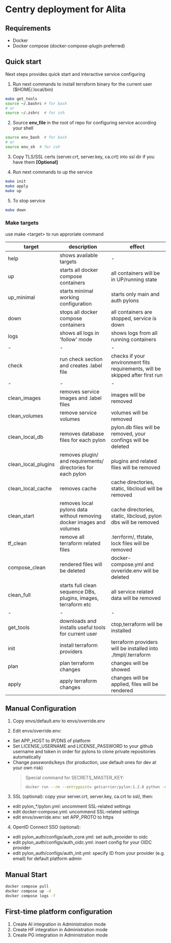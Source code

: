 # Centry deployment for Alita

## Requirements
- Docker
- Docker compose (docker-compose-plugin preferred)

## Quick start

Next steps provides quick start and interactive service configuring

1. Run next commands to install terraform binary for the current user ($HOME/.local/bin)
```sh
make get_tools
source ~/.bashrc # for bash
# or 
source ~/.zshrc  # for zsh
```

2. Source **env_file** in the root of repo for configuring service according your shell 
```sh
source env_bash  # for bash
# or
source env_sh  # for zsh

```

3. Copy TLS/SSL certs (server.crt, server.key, ca.crt) into ssl dir if you have them **[Optional]**

4. Run next commands to up the service
```sh
make init
make apply
make up
```

5. To stop service
```sh
make down
```

### Make targets
use make \<target\> to run approriate command

| target | description | effect |
|--------|-------------|---------|
| help |  shows available targets | -|
| up |  starts all docker compose containers | all containers will be in UP/running state |
| up_minimal | starts minimal working configuration | starts only main and auth pylons |
| down | stops all docker compose containers   | all containers are stopped, service is down |
| logs | shows all logs in 'follow' mode | shows logs from all running containers |
| -|- |-|
| check | run check section and creates .label file   | checks if your environment fits requirements, will be skipped after first run |
| -|- |-|
| clean_images | removes service images and .label files | images will be removed |
| clean_volumes | remove service volumes | volumes will be removed |
| clean_local_db | removes database files for each pylon |  pylon.db files will be removed, your confings will be deleted | 
| clean_local_plugins | removes plugin/ and  requirements/ directories for each pylon  | plugins and related files will be removed |
| clean_local_cache | removes cache  | cache directories, static, libcloud will be removed |
| clean_start | removes local pylons data without removing docker images and volumes | cache directories, static, libcloud, pylon dbs will be removed |
| tf_clean | remove all terraform related files | .terrform/, tfstate, lock files will be removed |
| compose_clean | rendered files will be deleted | docker-compose.yml and ovveride.env will be deleted  |
| clean_full | starts full clean sequence DBs, plugins, images, terraform etc | all service related data will be removed |
| -|- |-|
| get_tools | downloads and installs useful tools for current user | ctop,terraform will be installed |
| init | install terraform providers | terraform providers will be installed into ./tmpl/.terraform |
| plan | plan terraform changes | changes will be showed |
| apply | apply terraform changes | changes will be applied, files will be rendered |


## Manual Configuration
1. Copy envs/default.env to envs/override.env

2. Edit envs/override.env:
  - Set APP_HOST to IP/DNS of platform
  - Set LICENSE_USERNAME and LICENSE_PASSWORD to your github username and token in order for pylons to clone private repositories automatically
  - Change passwords/keys (for production, use default ones for dev at your own risk)
    > Special command for SECRETS_MASTER_KEY:
    > ```sh
    > docker run --rm --entrypoint= getcarrier/pylon:1.2.8 python -c 'from cryptography.fernet import Fernet; print(Fernet.generate_key().decode())'
    > ```

3. SSL (optional): copy your server.crt, server.key, ca.crt to ssl/, then:
  - edit pylon_*/pylon.yml: uncomment SSL-related settings
  - edit docker-compose.yml: uncommend SSL-related settings
  - edit envs/override.env: set APP_PROTO to https

4. OpenID Connect SSO (optional):
  - edit pylon_auth/configs/auth_core.yml: set auth_provider to oidc
  - edit pylon_auth/configs/auth_oidc.yml: insert config for your OIDC provider
  - edit pylon_auth/configs/auth_init.yml: specify ID from your provider (e.g. email) for default platform admin

## Manual Start
```sh
docker compose pull
docker compose up -d
docker compose logs -f
```

## First-time platform configuration
1. Create AI integration in Administration mode
2. Create HF integration in Administration mode
3. Create PG integration in Administration mode
